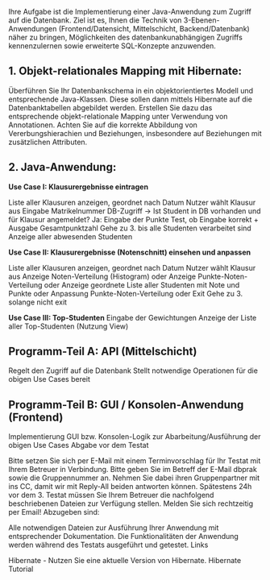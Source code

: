 Ihre Aufgabe ist die Implementierung einer Java-Anwendung zum Zugriff auf die Datenbank. Ziel ist es, Ihnen die Technik von 3-Ebenen-Anwendungen (Frontend/Datensicht, Mittelschicht, Backend/Datenbank) näher zu bringen, Möglichkeiten des datenbankunabhängigen Zugriffs kennenzulernen sowie erweiterte SQL-Konzepte anzuwenden.

## 1. Objekt-relationales Mapping mit Hibernate:

Überführen Sie Ihr Datenbankschema in ein objektorientiertes Modell und entsprechende Java-Klassen. Diese sollen dann mittels Hibernate auf die Datenbanktabellen abgebildet werden. Erstellen Sie dazu das entsprechende objekt-relationale Mapping unter Verwendung von Annotationen. Achten Sie auf die korrekte Abbildung von Vererbungshierachien und Beziehungen, insbesondere auf Beziehungen mit zusätzlichen Attributen.

## 2. Java-Anwendung:

**Use Case I: Klausurergebnisse eintragen**

Liste aller Klausuren anzeigen, geordnet nach Datum
Nutzer wählt Klausur aus
Eingabe Matrikelnummer
DB-Zugriff -> Ist Student in DB vorhanden und für Klausur angemeldet?
Ja: Eingabe der Punkte
Test, ob Eingabe korrekt + Ausgabe Gesamtpunktzahl
Gehe zu 3. bis alle Studenten verarbeitet sind
Anzeige aller abwesenden Studenten

**Use Case II: Klausurergebnisse (Notenschnitt) einsehen und anpassen**

Liste aller Klausuren anzeigen, geordnet nach Datum
Nutzer wählt Klausur aus
Anzeige Noten-Verteilung (Histogram) oder Anzeige Punkte-Noten-Verteilung oder Anzeige geordnete Liste aller Studenten mit Note und Punkte oder Anpassung Punkte-Noten-Verteilung oder Exit
Gehe zu 3. solange nicht exit

**Use Case III: Top-Studenten**
Eingabe der Gewichtungen
Anzeige der Liste aller Top-Studenten (Nutzung View)


## Programm-Teil A: API (Mittelschicht)
Regelt den Zugriff auf die Datenbank
Stellt notwendige Operationen für die obigen Use Cases bereit

## Programm-Teil B: GUI / Konsolen-Anwendung (Frontend)
Implementierung GUI bzw. Konsolen-Logik zur Abarbeitung/Ausführung der obigen Use Cases
Abgabe vor dem Testat

Bitte setzen Sie sich per E-Mail mit einem Terminvorschlag für Ihr Testat mit Ihrem Betreuer in Verbindung. Bitte geben Sie im Betreff der E-Mail dbprak sowie die Gruppennummer an. Nehmen Sie dabei ihren Gruppenpartner mit ins CC, damit wir mit Reply-All beiden antworten können. Spätestens 24h vor dem 3. Testat müssen Sie Ihrem Betreuer die nachfolgend beschriebenen Dateien zur Verfügung stellen. Melden Sie sich rechtzeitig per Email!
Abzugeben sind:

Alle notwendigen Dateien zur Ausführung Ihrer Anwendung mit entsprechender Dokumentation.
Die Funktionalitäten der Anwendung werden während des Testats ausgeführt und getestet.
Links

Hibernate - Nutzen Sie eine aktuelle Version von Hibernate.
Hibernate Tutorial